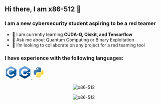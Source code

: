 ## Hi there, I am x86-512 👋
<!--<h1 align="center">Hi 👋, I'm x86-512</h1>-->
<h3 align="left">I am a new cybersecurity student aspiring to be a red teamer</h3>

- 🌱 I am currently learning **CUDA-Q, Qiskit, and Tensorflow**
- 💬 Ask me about Quantum Computing or Binary Exploitation
- 👯 I’m looking to collaborate on any project for a red teaming tool

<h3 align="left">I have experience with the following languages:</h3>
<p align="left"> <a href="https://www.cprogramming.com/" target="_blank" rel="noreferrer"> <img src="https://raw.githubusercontent.com/devicons/devicon/master/icons/c/c-original.svg" alt="c" width="40" height="40"/> </a> <a href="https://www.w3schools.com/cpp/" target="_blank" rel="noreferrer"> <img src="https://raw.githubusercontent.com/devicons/devicon/master/icons/cplusplus/cplusplus-original.svg" alt="cplusplus" width="40" height="40"/> </a> <a href="https://www.python.org" target="_blank" rel="noreferrer"> <img src="https://raw.githubusercontent.com/devicons/devicon/master/icons/python/python-original.svg" alt="python" width="40" height="40"/> </a> </p>

<p align="center"><img align="center" src="https://github-readme-stats.vercel.app/api/top-langs?username=x86-512&show_icons=true&theme=highcontrast&locale=en&layout=compact" alt="x86-512" /></p>

<p align="center"><img align="center" src="https://github-readme-streak-stats.herokuapp.com/?user=x86-512&theme=highcontrast" alt="x86-512" /></p>




<!--
**x86-512/x86-512** is a ✨ _special_ ✨ repository because its `README.md` (this file) appears on your GitHub profile.

Here are some ideas to get you started:

- 🔭 I’m currently working on ...
- 🌱 I’m currently learning ...
- 👯 I’m looking to collaborate on ...
- 🤔 I’m looking for help with ...
- 💬 Ask me about ...
- 📫 How to reach me: ...
- 😄 Pronouns: ...
- ⚡ Fun fact: ...
-->
